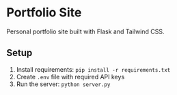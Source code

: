 # Portfolio Site

Personal portfolio site built with Flask and Tailwind CSS.

## Setup
1. Install requirements: `pip install -r requirements.txt`
2. Create `.env` file with required API keys
3. Run the server: `python server.py` 